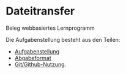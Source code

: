 
# Dateitransfer
Beleg webbasiertes Lernprogramm 
  
Die Aufgabenstellung besteht aus den Teilen:
* [Aufgabenstellung](Beleg-Aufgabenstellung.md)
* [Abgabeformat](Beleg-Abgabeformat.md)
* [Git/Github-Nutzung](https://github.com/HTWDD-RN/RTSP-Streaming/blob/master/git.md).
